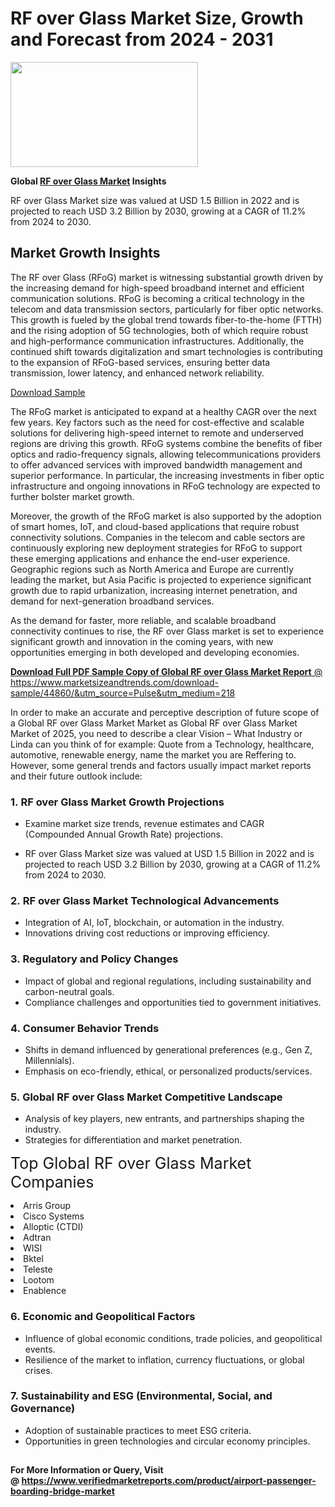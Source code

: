 <H1>RF over Glass Market Size, Growth and Forecast from 2024 - 2031</H1><img class="aligncenter size-medium wp-image-584254" src="https://thirdeyenews.in/wp-content/uploads/2024/09/Global-Market-Research-300x168.jpeg" alt="" width="300" height="168" /><p><strong>Global&nbsp;<a href="https://www.marketsizeandtrends.com/download-sample/44860/&amp;utm_source=Pulse&amp;utm_medium=218">RF over Glass Market</a> Insights</strong></p><p>RF over Glass Market size was valued at USD 1.5 Billion in 2022 and is projected to reach USD 3.2 Billion by 2030, growing at a CAGR of 11.2% from 2024 to 2030.</p><p><h2>Market Growth Insights</h2> <p>The RF over Glass (RFoG) market is witnessing substantial growth driven by the increasing demand for high-speed broadband internet and efficient communication solutions. RFoG is becoming a critical technology in the telecom and data transmission sectors, particularly for fiber optic networks. This growth is fueled by the global trend towards fiber-to-the-home (FTTH) and the rising adoption of 5G technologies, both of which require robust and high-performance communication infrastructures. Additionally, the continued shift towards digitalization and smart technologies is contributing to the expansion of RFoG-based services, ensuring better data transmission, lower latency, and enhanced network reliability.</p> <p><a href="#">Download Sample</a></p> <p>The RFoG market is anticipated to expand at a healthy CAGR over the next few years. Key factors such as the need for cost-effective and scalable solutions for delivering high-speed internet to remote and underserved regions are driving this growth. RFoG systems combine the benefits of fiber optics and radio-frequency signals, allowing telecommunications providers to offer advanced services with improved bandwidth management and superior performance. In particular, the increasing investments in fiber optic infrastructure and ongoing innovations in RFoG technology are expected to further bolster market growth.</p> <p>Moreover, the growth of the RFoG market is also supported by the adoption of smart homes, IoT, and cloud-based applications that require robust connectivity solutions. Companies in the telecom and cable sectors are continuously exploring new deployment strategies for RFoG to support these emerging applications and enhance the end-user experience. Geographic regions such as North America and Europe are currently leading the market, but Asia Pacific is projected to experience significant growth due to rapid urbanization, increasing internet penetration, and demand for next-generation broadband services.</p> <p>As the demand for faster, more reliable, and scalable broadband connectivity continues to rise, the RF over Glass market is set to experience significant growth and innovation in the coming years, with new opportunities emerging in both developed and developing economies.</p> <p><a href="#"></p><p><span class=""><strong>Download Full PDF Sample Copy of Global RF over Glass Market Report</strong> @ <a href="https://www.marketsizeandtrends.com/download-sample/44860/&amp;utm_source=Pulse&amp;utm_medium=218" target="_blank">https://www.marketsizeandtrends.com/download-sample/44860/&amp;utm_source=Pulse&amp;utm_medium=218</a></span></p><p>In order to make an accurate and perceptive description of future scope of a Global&nbsp;RF over Glass Market Market as Global&nbsp;RF over Glass Market Market of 2025, you need to describe a clear Vision &ndash; What Industry or Linda can you think of for example: Quote from a Technology, healthcare, automotive, renewable energy, name the market you are Reffering to. However, some general trends and factors usually impact market reports and their future outlook include:</p><h3>1.&nbsp;<strong>RF over Glass Market Growth Projections</strong></h3><ul><li>Examine market size trends, revenue estimates and CAGR (Compounded Annual Growth Rate) projections.</li><li><p>RF over Glass Market size was valued at USD 1.5 Billion in 2022 and is projected to reach USD 3.2 Billion by 2030, growing at a CAGR of 11.2% from 2024 to 2030.</p></li></ul><h3>2.&nbsp;<strong>RF over Glass Market Technological Advancements</strong></h3><ul><li>Integration of AI, IoT, blockchain, or automation in the industry.</li><li>Innovations driving cost reductions or improving efficiency.</li></ul><h3>3.&nbsp;<strong>Regulatory and Policy Changes</strong></h3><ul><li>Impact of global and regional regulations, including sustainability and carbon-neutral goals.</li><li>Compliance challenges and opportunities tied to government initiatives.</li></ul><h3>4.&nbsp;<strong>Consumer Behavior Trends</strong></h3><ul><li>Shifts in demand influenced by generational preferences (e.g., Gen Z, Millennials).</li><li>Emphasis on eco-friendly, ethical, or personalized products/services.</li></ul><h3>5.&nbsp;<strong>Global RF over Glass Market Competitive Landscape</strong></h3><ul><li>Analysis of key players, new entrants, and partnerships shaping the industry.</li><li>Strategies for differentiation and market penetration.</li></ul><p data-pm-slice="1 1 []"><span style="color: inherit; font-family: inherit; font-size: 25px;">Top Global RF over Glass Market Companies</span></p><div class="" data-test-id=""><p><li>Arris Group</li><li> Cisco Systems</li><li> Alloptic (CTDI)</li><li> Adtran</li><li> WISI</li><li> Bktel</li><li> Teleste</li><li> Lootom</li><li> Enablence</li></p></div><h3>6.&nbsp;<strong>Economic and Geopolitical Factors</strong></h3><ul><li>Influence of global economic conditions, trade policies, and geopolitical events.</li><li>Resilience of the market to inflation, currency fluctuations, or global crises.</li></ul><h3>7.&nbsp;<strong>Sustainability and ESG (Environmental, Social, and Governance)</strong></h3><ul><li>Adoption of sustainable practices to meet ESG criteria.</li><li>Opportunities in green technologies and circular economy principles.</li></ul><h2><strong style="font-size: 14px;">For More Information or Query, Visit @&nbsp;</strong><a style="background-color: #ffffff; font-size: 14px;" href="https://www.marketsizeandtrends.com/report/rf-over-glass-market/" target="_blank">https://www.verifiedmarketreports.com/product/airport-passenger-boarding-bridge-market</a></h2>
